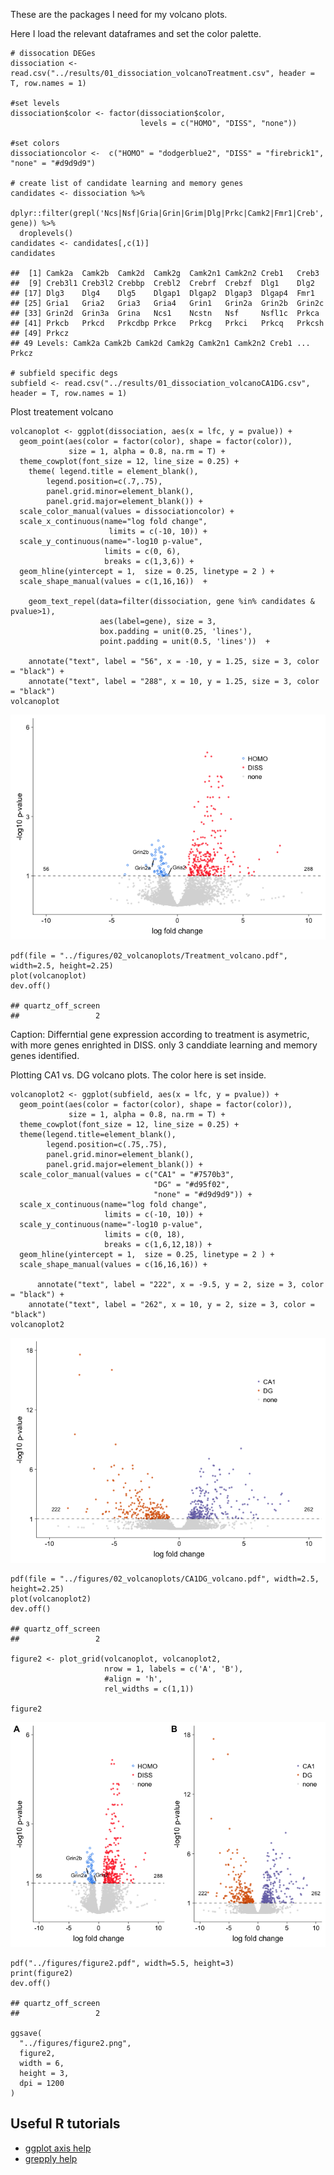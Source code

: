 These are the packages I need for my volcano plots.

Here I load the relevant dataframes and set the color palette.

    # dissocation DEGes
    dissociation <- read.csv("../results/01_dissociation_volcanoTreatment.csv", header = T, row.names = 1)

    #set levels
    dissociation$color <- factor(dissociation$color,
                                 levels = c("HOMO", "DISS", "none"))

    #set colors
    dissociationcolor <-  c("HOMO" = "dodgerblue2", "DISS" = "firebrick1", "none" = "#d9d9d9")

    # create list of candidate learning and memory genes
    candidates <- dissociation %>%
      dplyr::filter(grepl('Ncs|Nsf|Gria|Grin|Grim|Dlg|Prkc|Camk2|Fmr1|Creb', gene)) %>%
      droplevels()
    candidates <- candidates[,c(1)]
    candidates

    ##  [1] Camk2a  Camk2b  Camk2d  Camk2g  Camk2n1 Camk2n2 Creb1   Creb3  
    ##  [9] Creb3l1 Creb3l2 Crebbp  Crebl2  Crebrf  Crebzf  Dlg1    Dlg2   
    ## [17] Dlg3    Dlg4    Dlg5    Dlgap1  Dlgap2  Dlgap3  Dlgap4  Fmr1   
    ## [25] Gria1   Gria2   Gria3   Gria4   Grin1   Grin2a  Grin2b  Grin2c 
    ## [33] Grin2d  Grin3a  Grina   Ncs1    Ncstn   Nsf     Nsfl1c  Prkca  
    ## [41] Prkcb   Prkcd   Prkcdbp Prkce   Prkcg   Prkci   Prkcq   Prkcsh 
    ## [49] Prkcz  
    ## 49 Levels: Camk2a Camk2b Camk2d Camk2g Camk2n1 Camk2n2 Creb1 ... Prkcz

    # subfield specific degs
    subfield <- read.csv("../results/01_dissociation_volcanoCA1DG.csv", header = T, row.names = 1)

Plost treatement volcano

    volcanoplot <- ggplot(dissociation, aes(x = lfc, y = pvalue)) + 
      geom_point(aes(color = factor(color), shape = factor(color)), 
                 size = 1, alpha = 0.8, na.rm = T) + 
      theme_cowplot(font_size = 12, line_size = 0.25) +
        theme( legend.title = element_blank(),
            legend.position=c(.7,.75),
            panel.grid.minor=element_blank(),
            panel.grid.major=element_blank()) +
      scale_color_manual(values = dissociationcolor) +
      scale_x_continuous(name="log fold change",
                          limits = c(-10, 10)) +
      scale_y_continuous(name="-log10 p-value",
                         limits = c(0, 6),
                         breaks = c(1,3,6)) +
      geom_hline(yintercept = 1,  size = 0.25, linetype = 2 ) + 
      scale_shape_manual(values = c(1,16,16))  +
        
        geom_text_repel(data=filter(dissociation, gene %in% candidates & pvalue>1),
                        aes(label=gene), size = 3,
                        box.padding = unit(0.25, 'lines'),
                        point.padding = unit(0.5, 'lines'))  +
      
        annotate("text", label = "56", x = -10, y = 1.25, size = 3, color = "black") + 
        annotate("text", label = "288", x = 10, y = 1.25, size = 3, color = "black")
    volcanoplot  

![](../figures/02_volcanoplots/plot-1.png)

    pdf(file = "../figures/02_volcanoplots/Treatment_volcano.pdf", width=2.5, height=2.25)
    plot(volcanoplot)
    dev.off()

    ## quartz_off_screen 
    ##                 2

Caption: Differntial gene expression according to treatment is
asymetric, with more genes enrighted in DISS. only 3 canddiate learning
and memory genes identified.

Plotting CA1 vs. DG volcano plots. The color here is set inside.

    volcanoplot2 <- ggplot(subfield, aes(x = lfc, y = pvalue)) + 
      geom_point(aes(color = factor(color), shape = factor(color)), 
                 size = 1, alpha = 0.8, na.rm = T) + 
      theme_cowplot(font_size = 12, line_size = 0.25) +
      theme(legend.title=element_blank(),
            legend.position=c(.75,.75),
            panel.grid.minor=element_blank(),
            panel.grid.major=element_blank()) + 
      scale_color_manual(values = c("CA1" = "#7570b3",
                                    "DG" = "#d95f02", 
                                    "none" = "#d9d9d9")) +   
      scale_x_continuous(name="log fold change",
                         limits = c(-10, 10)) +
      scale_y_continuous(name="-log10 p-value",
                         limits = c(0, 18),
                         breaks = c(1,6,12,18)) +
      geom_hline(yintercept = 1,  size = 0.25, linetype = 2 ) + 
      scale_shape_manual(values = c(16,16,16)) +
      
          annotate("text", label = "222", x = -9.5, y = 2, size = 3, color = "black") + 
        annotate("text", label = "262", x = 10, y = 2, size = 3, color = "black")
    volcanoplot2 

![](../figures/02_volcanoplots/subfield-1.png)

    pdf(file = "../figures/02_volcanoplots/CA1DG_volcano.pdf", width=2.5, height=2.25)
    plot(volcanoplot2)
    dev.off()

    ## quartz_off_screen 
    ##                 2

    figure2 <- plot_grid(volcanoplot, volcanoplot2,  
                         nrow = 1, labels = c('A', 'B'), 
                         #align = 'h',
                         rel_widths = c(1,1))

    figure2

![](../figures/02_volcanoplots/figure2-1.png)

    pdf("../figures/figure2.pdf", width=5.5, height=3)
    print(figure2)
    dev.off()

    ## quartz_off_screen 
    ##                 2

    ggsave(
      "../figures/figure2.png",
      figure2,
      width = 6,
      height = 3,
      dpi = 1200
    )

Useful R tutorials
------------------

-   [ggplot axis
    help](http://ggplot2.tidyverse.org/reference/scale_continuous.html)
-   [grepply
    help](http://www.gettinggeneticsdone.com/2016/01/repel-overlapping-text-labels-in-ggplot2.html)
